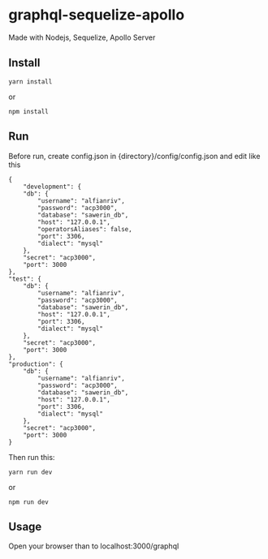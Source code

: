 
# graphql-sequelize-apollo

Made with Nodejs, Sequelize, Apollo Server

## Install

    yarn install
or 

    npm install

## Run
Before run, create config.json in {directory}/config/config.json and edit 
like this

    {
		"development": {
		"db": {
		    "username": "alfianriv",
		    "password": "acp3000",
		    "database": "sawerin_db",
		    "host": "127.0.0.1",
		    "operatorsAliases": false,
		    "port": 3306,
		    "dialect": "mysql"
		},
	    "secret": "acp3000",
	    "port": 3000
    },
    "test": {
	    "db": {
		    "username": "alfianriv",
		    "password": "acp3000",
		    "database": "sawerin_db",
		    "host": "127.0.0.1",
		    "port": 3306,
		    "dialect": "mysql"
		},
		"secret": "acp3000",
		"port": 3000
    },
    "production": {
	    "db": {
		    "username": "alfianriv",
		    "password": "acp3000",
		    "database": "sawerin_db",
		    "host": "127.0.0.1",
		    "port": 3306,
		    "dialect": "mysql"
	    },
	    "secret": "acp3000",
	    "port": 3000
	}
	
Then run this:

    yarn run dev
or

    npm run dev
    

## Usage

Open your browser than to localhost:3000/graphql
